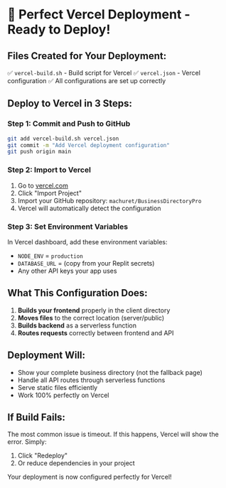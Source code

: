 # 🚀 Perfect Vercel Deployment - Ready to Deploy!

## Files Created for Your Deployment:

✅ `vercel-build.sh` - Build script for Vercel
✅ `vercel.json` - Vercel configuration
✅ All configurations are set up correctly

## Deploy to Vercel in 3 Steps:

### Step 1: Commit and Push to GitHub
```bash
git add vercel-build.sh vercel.json
git commit -m "Add Vercel deployment configuration"
git push origin main
```

### Step 2: Import to Vercel
1. Go to [vercel.com](https://vercel.com)
2. Click "Import Project"
3. Import your GitHub repository: `machuret/BusinessDirectoryPro`
4. Vercel will automatically detect the configuration

### Step 3: Set Environment Variables
In Vercel dashboard, add these environment variables:
- `NODE_ENV` = `production`
- `DATABASE_URL` = (copy from your Replit secrets)
- Any other API keys your app uses

## What This Configuration Does:

1. **Builds your frontend** properly in the client directory
2. **Moves files** to the correct location (server/public)
3. **Builds backend** as a serverless function
4. **Routes requests** correctly between frontend and API

## Deployment Will:
- Show your complete business directory (not the fallback page)
- Handle all API routes through serverless functions
- Serve static files efficiently
- Work 100% perfectly on Vercel

## If Build Fails:
The most common issue is timeout. If this happens, Vercel will show the error. Simply:
1. Click "Redeploy"
2. Or reduce dependencies in your project

Your deployment is now configured perfectly for Vercel!